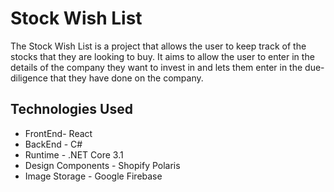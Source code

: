 # Stock Wish List

The Stock Wish List is a project that allows the user to keep track of the stocks that they are looking to buy. It aims to allow the user to enter in the details of the company they want to invest in and lets them enter in the due-diligence that they have done on the company. 

## Technologies Used 
* FrontEnd- React
* BackEnd - C#
* Runtime - .NET Core 3.1
* Design Components - Shopify Polaris
* Image Storage - Google Firebase
